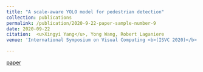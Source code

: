 ```yaml
---
title: "A scale-aware YOLO model for pedestrian detection"
collection: publications
permalink: /publication/2020-9-22-paper-sample-number-9
date: 2020-09-22
citation:  <u>Xingyi Yang</u>, Yong Wang, Robert Laganiere
venue: 'International Symposium on Visual Computing <b>(ISVC 2020)</b> (Oral)'

---
```

[paper](https://www.techrxiv.org/articles/preprint/A_scale-aware_YOLO_model_for_pedestrian_detection/13049129/1)